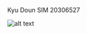 Kyu Doun SIM
20306527

![alt text](https://github.com/KyuDounSim/comp3111-lab-1/blob/master/history_111.PNG)